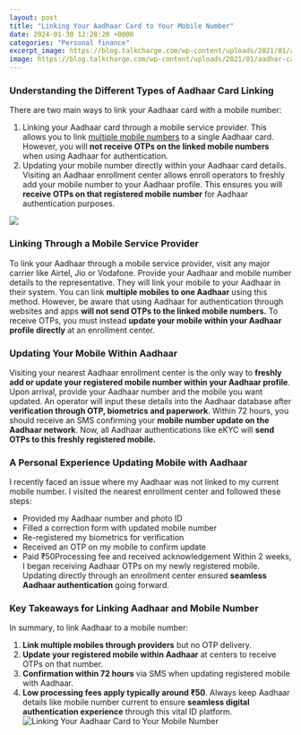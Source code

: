 ```yaml
---
layout: post
title: "Linking Your Aadhaar Card to Your Mobile Number"
date: 2024-01-30 12:28:20 +0000
categories: "Personal finance"
excerpt_image: https://blog.talkcharge.com/wp-content/uploads/2021/01/aadhar-card-link-with-mobile-number.jpg
image: https://blog.talkcharge.com/wp-content/uploads/2021/01/aadhar-card-link-with-mobile-number.jpg
---
```


### Understanding the Different Types of Aadhaar Card Linking
There are two main ways to link your Aadhaar card with a mobile number:
1. Linking your Aadhaar card through a mobile service provider. This allows you to link [multiple mobile numbers](https://fistore.mysenprints.com/collection/ackermann) to a single Aadhaar card. However, you will **not receive OTPs on the linked mobile numbers** when using Aadhaar for authentication. 
2. Updating your mobile number directly within your Aadhaar card details. Visiting an Aadhaar enrollment center allows enroll operators to freshly add your mobile number to your Aadhaar profile. This ensures you will **receive OTPs on that registered mobile number** for Aadhaar authentication purposes.

![](https://www.godigit.com/content/dam/godigit/directportal/en/contenthm/link-aadhaar-to-mobile-number.jpg)
### Linking Through a Mobile Service Provider 
To link your Aadhaar through a mobile service provider, visit any major carrier like Airtel, Jio or Vodafone. Provide your Aadhaar and mobile number details to the representative. They will link your mobile to your Aadhaar in their system. 
You can link **multiple mobiles to one Aadhaar** using this method. However, be aware that using Aadhaar for authentication through websites and apps **will not send OTPs to the linked mobile numbers.** 
To receive OTPs, you must instead **update your mobile within your Aadhaar profile directly** at an enrollment center.
### Updating Your Mobile Within Aadhaar 
Visiting your nearest Aadhaar enrollment center is the only way to **freshly add or update your registered mobile number within your Aadhaar profile**. 
Upon arrival, provide your Aadhaar number and the mobile you want updated. An operator will input these details into the Aadhaar database after **verification through OTP, biometrics and paperwork**. 
Within 72 hours, you should receive an SMS confirming your **mobile number update on the Aadhaar network**. Now, all Aadhaar authentications like eKYC will **send OTPs to this freshly registered mobile.**
### A Personal Experience Updating Mobile with Aadhaar
I recently faced an issue where my Aadhaar was not linked to my current mobile number. I visited the nearest enrollment center and followed these steps:
- Provided my Aadhaar number and photo ID 
- Filled a correction form with updated mobile number
- Re-registered my biometrics for verification
- Received an OTP on my mobile to confirm update
- Paid ₹50Processing fee and received acknowledgement
Within 2 weeks, I began receiving Aadhaar OTPs on my newly registered mobile. Updating directly through an enrollment center ensured **seamless Aadhaar authentication** going forward.
### Key Takeaways for Linking Aadhaar and Mobile Number 
In summary, to link Aadhaar to a mobile number:
1) **Link multiple mobiles through providers** but no OTP delivery. 
2) **Update your registered mobile within Aadhaar** at centers to receive OTPs on that number. 
3) **Confirmation within 72 hours** via SMS when updating registered mobile with Aadhaar.
4) **Low processing fees apply typically around ₹50**. 
Always keep Aadhaar details like mobile number current to ensure **seamless digital authentication experience** through this vital ID platform.
![Linking Your Aadhaar Card to Your Mobile Number](https://blog.talkcharge.com/wp-content/uploads/2021/01/aadhar-card-link-with-mobile-number.jpg)